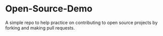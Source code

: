 # Open-Source-Demo
A simple repo to help practice on contributing to open source projects by forking and making pull requests.
